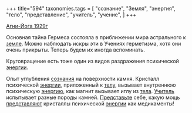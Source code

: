 +++
title="594"
taxonomies.tags = [
 "сознание",
 "Земля",
 "энергия",
 "тело",
 "представление",
 "учитель",
 "учение",
]
+++

[Агни-Йога 1929г](/agni/1929)

Основная тайна Гермеса состояла в приближении мира астрального к [земле](/tags/Земля). Можно наблюдать искры эти в Учениях герметизма, хотя они очень прикрыты. Теперь будем их иногда вспоминать.   

Круговращение есть тоже один из видов раздражения психической [энергии](/tags/энергия).   

Опыт углубления [сознания](/tags/сознание) на поверхности камня. Кристалл психической [энергии](/tags/энергия), приложенный к [телу](/tags/тело), вызывает внутреннюю психическую [энергию](/tags/энергия), как магнит вызывает иглу из [тела](/tags/тело). [Учитель](/tags/учитель) испытывает разные породы камней. [Представьте](/tags/представление) себе, какую мощь [представляют](/tags/представление) кристаллы психической [энергии](/tags/энергия) как медикаменты!